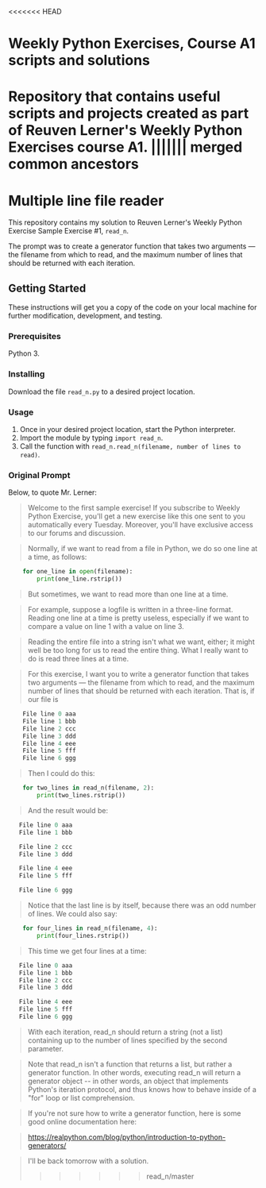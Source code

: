 <<<<<<< HEAD
# Weekly Python Exercises, Course A1 scripts and solutions
Repository that contains useful scripts and projects created as part of Reuven Lerner's Weekly Python Exercises course A1.
||||||| merged common ancestors
=======
# Multiple line file reader
This repository contains my solution to Reuven Lerner's Weekly Python Exercise Sample Exercise #1, ```read_n```.

The prompt was to create a generator function that takes two arguments — the filename from which to read, and the maximum number of lines that should be returned with each iteration.

## Getting Started

These instructions will get you a copy of the code on your local machine for further modification, development, and testing.

### Prerequisites

Python 3.

### Installing

Download the file ```read_n.py``` to a desired project location.

### Usage

1. Once in your desired project location, start the Python interpreter.
2. Import the module by typing ```import read_n```.
3. Call the function with ```read_n.read_n(filename, number of lines to read)```.

### Original Prompt

Below, to quote Mr. Lerner:

>Welcome to the first sample exercise!  If you subscribe to Weekly Python Exercise, you'll get a new exercise like this one sent to you automatically every Tuesday.  Moreover, you'll have exclusive access to our forums and discussion.

>Normally, if we want to read from a file in Python, we do so one line at a time, as follows:
```python
    for one_line in open(filename):
        print(one_line.rstrip())
```
>But sometimes, we want to read more than one line at a time.

>For example, suppose a logfile is written in a three-line format. Reading one line at a time is pretty useless, especially if we want to compare a value on line 1 with a value on line 3.

>Reading the entire file into a string isn't what we want, either; it might well be too long for us to read the entire thing.  What I really want to do is read three lines at a time.

>For this exercise, I want you to write a generator function that takes two arguments — the filename from which to read, and the maximum number of lines that should be returned with each iteration.  That is, if our file is
```python
    File line 0 aaa
    File line 1 bbb
    File line 2 ccc
    File line 3 ddd
    File line 4 eee
    File line 5 fff
    File line 6 ggg
```
>Then I could do this:
```python
    for two_lines in read_n(filename, 2):
        print(two_lines.rstrip())
```
>And the result would be:
```python
   File line 0 aaa
   File line 1 bbb

   File line 2 ccc
   File line 3 ddd

   File line 4 eee
   File line 5 fff

   File line 6 ggg
```
>Notice that the last line is by itself, because there was an odd number of lines.  We could also say:
```python
    for four_lines in read_n(filename, 4):
        print(four_lines.rstrip())
```
>This time we get four lines at a time:
```python
   File line 0 aaa
   File line 1 bbb
   File line 2 ccc
   File line 3 ddd

   File line 4 eee
   File line 5 fff
   File line 6 ggg
```
>With each iteration, read_n should return a string (not a list) containing up to the number of lines specified by the second parameter.

>Note that read_n isn't a function that returns a list, but rather a generator function.  In other words, executing read_n will return a generator object -- in other words, an object that implements Python's iteration protocol, and thus knows how to behave inside of a "for" loop or list comprehension.

>If you're not sure how to write a generator function, here is some good online documentation here:

>    https://realpython.com/blog/python/introduction-to-python-generators/

>I'll be back tomorrow with a solution.
>>>>>>> read_n/master
